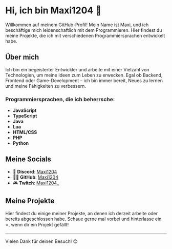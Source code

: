 # Hi, ich bin Maxi1204 👋

Willkommen auf meinem GitHub-Profil! Mein Name ist Maxi, und ich beschäftige mich leidenschaftlich mit dem Programmieren. Hier findest du meine Projekte, die ich mit verschiedenen Programmiersprachen entwickelt habe.

## Über mich

Ich bin ein begeisterter Entwickler und arbeite mit einer Vielzahl von Technologien, um meine Ideen zum Leben zu erwecken. Egal ob Backend, Frontend oder Game-Development – ich bin immer bereit, Neues zu lernen und meine Fähigkeiten zu verbessern.

### Programmiersprachen, die ich beherrsche:
- **JavaScript**
- **TypeScript**
- **Java**
- **Lua**
- **HTML/CSS**
- **PHP**
- **Python**

## Meine Socials
- 💬 **Discord**: [Maxi1204](https://discord.com/users/379255981630291969)
- 👨‍💻 **GitHub**: [Maxi1204](https://github.com/Maxii1204)
- 🎮 **Twitch**: [Maxi1204_](https://www.twitch.tv/maxi1204_)

## Meine Projekte
Hier findest du einige meiner Projekte, an denen ich derzeit arbeite oder bereits abgeschlossen habe. Schaue gerne mal vorbei und hinterlasse ein ⭐️, wenn dir ein Projekt gefällt!

---

Vielen Dank für deinen Besuch! 😊
